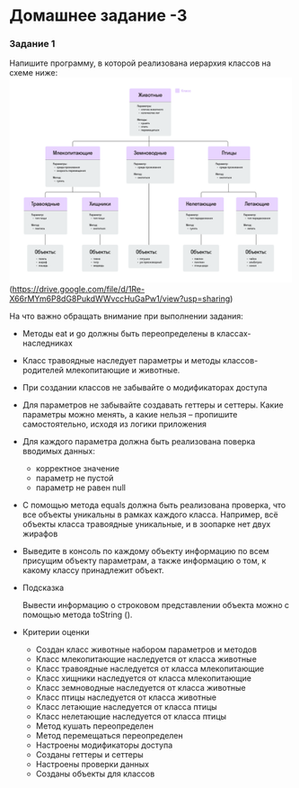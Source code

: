 # Домашнее задание -3

### Задание 1

Напишите программу, в которой реализована иерархия классов на схеме ниже:<br/>
<img src = "\кЗаданию.Схема иерархии классов.png"><br/>
(https://drive.google.com/file/d/1Re-X66rMYm6P8dG8PukdWWvccHuGaPw1/view?usp=sharing)
<p>
На что важно обращать внимание при выполнении задания:

- Методы eat и go должны быть переопределены в классах-наследниках
- Класс травоядные наследует параметры и методы классов-родителей млекопитающие и животные.
- При создании классов не забывайте о модификаторах доступа
- Для параметров не забывайте создавать геттеры и сеттеры. Какие параметры можно менять, а какие нельзя – пропишите самостоятельно, исходя из логики приложения
- Для каждого параметра должна быть реализована поверка вводимых данных:
    - корректное значение
    - параметр не пустой
    - параметр не равен null
- С помощью метода equals должна быть реализована проверка, что все объекты уникальны в рамках каждого класса. Например, всё объекты класса травоядные уникальные, и в зоопарке нет двух жирафов
- Выведите в консоль по каждому объекту информацию по всем присущим объекту параметрам, а также информацию о том, к какому классу принадлежит объект.
- Подсказка

  Вывести информацию о строковом представлении объекта можно с помощью метода toString ().

- Критерии оценки
    - Создан класс животные набором параметров и методов
    - Класс млекопитающие наследуется от класса животные
    - Класс травоядные наследуется от класса млекопитающие
    - Класс хищники наследуется от класса млекопитающие
    - Класс земноводные наследуется от класса животные
    - Класс птицы наследуется от класса животные
    - Класс летающие наследуется от класса птицы
    - Класс нелетающие наследуется от класса птицы
    - Метод кушать переопределен
    - Метод перемещаться переопределен
    - Настроены модификаторы доступа
    - Созданы геттеры и сеттеры
    - Настроены проверки данных
    - Созданы объекты для классов